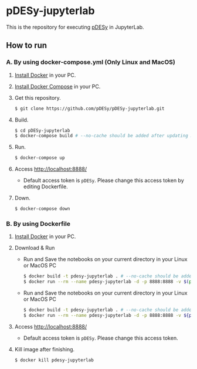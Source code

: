 # pDESy-jupyterlab
This is the repository for executing [pDESy](https://github.com/pDESy/pDESy) in JupyterLab.

## How to run

### A. By using docker-compose.yml (Only Linux and MacOS)
1. [Install Docker](https://docs.docker.com/get-docker/) in your PC.

1. [Install Docker Compose](https://docs.docker.com/compose/install/) in your PC.

1. Get this repository.
    ```sh
    $ git clone https://github.com/pDESy/pDESy-jupyterlab.git 
    ```

1. Build.
    ```sh
    $ cd pDESy-jupyterlab
    $ docker-compose build # --no-cache should be added after updating Dockerfile
    ```

1. Run.
    ```sh
    $ docker-compose up
    ```

1. Access [http://localhost:8888/](http://localhost:8888/)
    - Default access token is `pDESy`. Please change this access token by editing Dockerfile.

1. Down.
    ```sh
    $ docker-compose down
    ```

### B. By using Dockerfile

1. [Install Docker](https://docs.docker.com/get-docker/) in your PC.

1. Download & Run

    - Run and Save the notebooks on your current directory in your Linux or MacOS PC
        ```sh
        $ docker build -t pdesy-jupyterlab . # --no-cache should be added after updating Dockerfile
        $ docker run --rm --name pdesy-jupyterlab -d -p 8888:8888 -v $(pwd)/notebooks:/notebooks -w /notebooks pdesy-jupyterlab jupyter-lab --no-browser --port=8888 --ip=0.0.0.0 --allow-root --NotebookApp.token='pDESy'
        ```

    - Run and Save the notebooks on your current directory in your Linux or MacOS PC
        ```sh
        $ docker build -t pdesy-jupyterlab . # --no-cache should be added after updating Dockerfile
        $ docker run --rm --name pdesy-jupyterlab -d -p 8888:8888 -v ${pwd}/notebooks:/notebooks -w /notebooks pdesy-jupyterlab jupyter-lab --no-browser --port=8888 --ip=0.0.0.0 --allow-root --NotebookApp.token='pDESy'
        ```

1. Access [http://localhost:8888/](http://localhost:8888/)
    - Default access token is `pDESy`. Please change this access token.

1. Kill image after finishing.
    ```sh
    $ docker kill pdesy-jupyterlab
    ```
